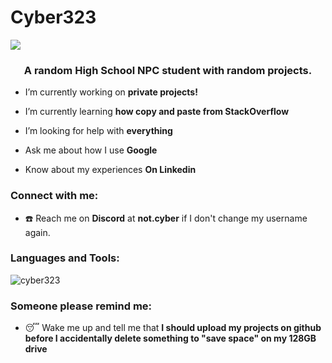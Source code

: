# Cyber323

![](https://komarev.com/ghpvc/?username=Cyber323&color=1a7939&abbreviated=true&style=for-the-badge)


<h3 align="center">A random High School NPC student with random projects.</h3>

- I’m currently working on **private projects!**

- I’m currently learning **how copy and paste from StackOverflow**

- I’m looking for help with **everything**

- Ask me about how I use **Google**

- Know about my experiences **On Linkedin**

<h3 align="left">Connect with me:</h3>

- ☎️ Reach me on **Discord** at **not.cyber** if I don't change my username again.

<h3 align="left">Languages and Tools:</h3>

<p><img align="center" src="https://github-readme-stats.vercel.app/api/top-langs?username=cyber323&show_icons=true&locale=en&layout=compact&theme=transparent" alt="cyber323" /></p>

<h3 align="left">Someone please remind me: </h3>

- 😴 Wake me up and tell me that **I should upload my projects on github before I accidentally delete something to "save space" on my 128GB drive**
